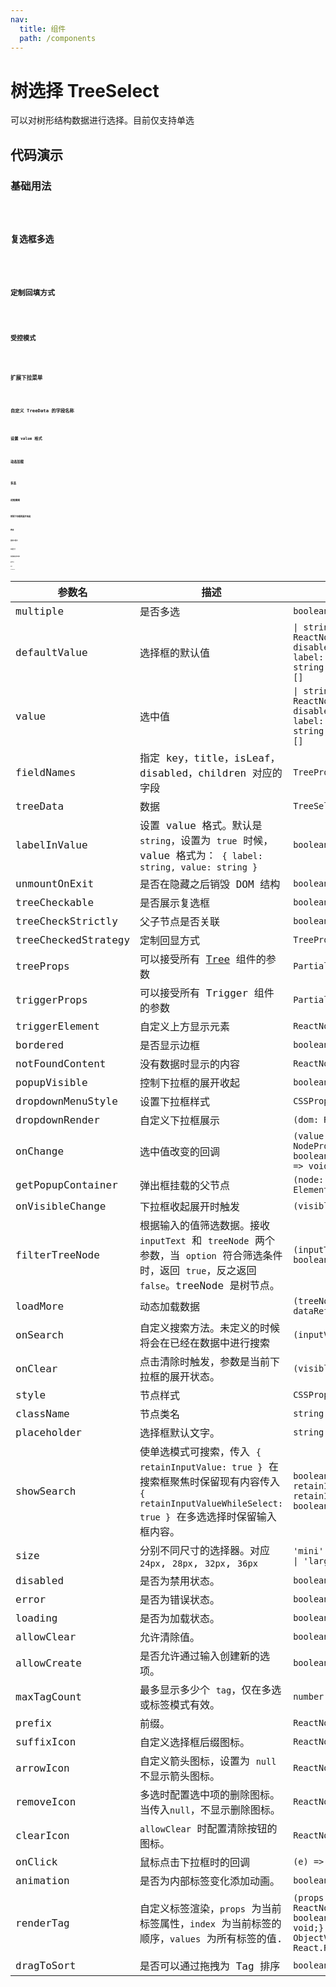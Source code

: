 ```yaml
---
nav:
  title: 组件
  path: /components
---
```

# 树选择 TreeSelect

可以对树形结构数据进行选择。目前仅支持单选

## 代码演示

### 基础用法

<code src="./__demo__/basic.demo.tsx" />

### 复选框多选

<code src="./__demo__/checkable.demo.tsx" />

### 定制回填方式

<code src="./__demo__/checked-strategy.demo.tsx" />

### 受控模式

<code src="./__demo__/controled.demo.tsx" />

### 扩展下拉菜单

<code src="./__demo__/dropdown-render.demo.tsx" />

### 自定义 TreeData 的字段名称

<code src="./__demo__/fieldnames.demo.tsx" />

### 设置 value 格式

<code src="./__demo__/label-invalue.demo.tsx" />

### 动态加载

<code src="./__demo__/loadmore.demo.tsx" />

### 多选

<code src="./__demo__/multiple.demo.tsx" />

### 远程搜索

<code src="./__demo__/on-search.demo.tsx" />

### 控制下拉框的展开收起

<code src="./__demo__/popup-visible.demo.tsx" />

### 搜索

<code src="./__demo__/search.demo.tsx" />

### 自定义显示

<code src="./__demo__/self-input.demo.tsx" />

### 不同尺寸

<code src="./__demo__/size.demo.tsx" />

### 通过数据生成树结构

<code src="./__demo__/tree-data.demo.tsx" />

### 虚拟列表

<code src="./__demo__/virtual.demo.tsx" />

## API

### TreeSelect

|参数名|描述|类型|默认值|版本|
|---|---|---|---|---|
|multiple|是否多选|`boolean`|`-`|-|
|defaultValue|选择框的默认值|`\| string\| string[]\| { label: ReactNode; value: string; disabled?: boolean }\| { label: ReactNode; value: string; disabled?: boolean }[]`|`-`|-|
|value|选中值|`\| string\| string[]\| { label: ReactNode; value: string; disabled?: boolean }\| { label: ReactNode; value: string; disabled?: boolean }[]`|`-`|-|
|fieldNames|指定 key，title，isLeaf，disabled，children 对应的字段|`TreeProps['fieldNames']`|`DefaultFieldNames`|2.11.0|
|treeData|数据|`TreeSelectDataType[]`|`-`|-|
|labelInValue|设置 value 格式。默认是 `string`，设置为 `true` 时候，value 格式为： `{ label: string, value: string }`|`boolean`|`-`|-|
|unmountOnExit|是否在隐藏之后销毁 DOM 结构|`boolean`|`-`|-|
|treeCheckable|是否展示复选框|`boolean`|`-`|-|
|treeCheckStrictly|父子节点是否关联|`boolean`|`-`|-|
|treeCheckedStrategy|定制回显方式|`TreeProps['checkedStrategy']`|`all`|-|
|treeProps|可以接受所有 [Tree](/react/components/tree) 组件的参数|`Partial<TreeProps>`|`-`|-|
|triggerProps|可以接受所有 Trigger 组件的参数|`Partial<TriggerProps>`|`-`|-|
|triggerElement|自定义上方显示元素|`ReactNode`|`-`|-|
|bordered|是否显示边框|`boolean`|`true`|-|
|notFoundContent|没有数据时显示的内容|`ReactNode`|`-`|-|
|popupVisible|控制下拉框的展开收起|`boolean`|`-`|-|
|dropdownMenuStyle|设置下拉框样式|`CSSProperties`|`-`|2.3.0|
|dropdownRender|自定义下拉框展示|`(dom: ReactNode) => ReactNode`|`-`|2.3.0|
|onChange|选中值改变的回调|`(value: any,extra: {trigger?: NodeProps;checked?: boolean;selected?: boolean;}) => void`|`-`|`extra` in `2.29.0`|
|getPopupContainer|弹出框挂载的父节点|`(node: HTMLElement) => Element`|`-`|-|
|onVisibleChange|下拉框收起展开时触发|`(visible: boolean) => void`|`-`|-|
|filterTreeNode|根据输入的值筛选数据。接收 `inputText` 和 `treeNode` 两个参数，当 `option` 符合筛选条件时，返回 `true`，反之返回 `false`。treeNode 是树节点。|`(inputText, treeNode: any) => boolean \| void`|`-`|-|
|loadMore|动态加载数据|`(treeNode: NodeProps, dataRef) => void`|`-`|-|
|onSearch|自定义搜索方法。未定义的时候将会在已经在数据中进行搜索|`(inputValue: string) => void`|`-`|-|
|onClear|点击清除时触发，参数是当前下拉框的展开状态。|`(visible: boolean) => void`|`-`|-|
|style|节点样式|`CSSProperties`|`-`|-|
|className|节点类名|`string \| string[]`|`-`|-|
|placeholder|选择框默认文字。|`string`|`-`|-|
|showSearch|使单选模式可搜索，传入 `{ retainInputValue: true }` 在搜索框聚焦时保留现有内容传入 `{ retainInputValueWhileSelect: true }` 在多选选择时保留输入框内容。|`boolean \| { retainInputValue?: boolean; retainInputValueWhileSelect?: boolean }`|`-`|-|
|size|分别不同尺寸的选择器。对应 `24px`, `28px`, `32px`, `36px`|`'mini' \| 'small' \| 'default' \| 'large'`|`-`|-|
|disabled|是否为禁用状态。|`boolean`|`-`|-|
|error|是否为错误状态。|`boolean`|`-`|-|
|loading|是否为加载状态。|`boolean`|`-`|-|
|allowClear|允许清除值。|`boolean`|`-`|-|
|allowCreate|是否允许通过输入创建新的选项。|`boolean`|`-`|2.13.0|
|maxTagCount|最多显示多少个 `tag`，仅在多选或标签模式有效。|`number`|`-`|-|
|prefix|前缀。|`ReactNode`|`-`|2.11.0|
|suffixIcon|自定义选择框后缀图标。|`ReactNode`|`-`|-|
|arrowIcon|自定义箭头图标，设置为 `null` 不显示箭头图标。|`ReactNode \| null`|`-`|-|
|removeIcon|多选时配置选中项的删除图标。当传入`null`，不显示删除图标。|`ReactNode \| null`|`-`|-|
|clearIcon|`allowClear` 时配置清除按钮的图标。|`ReactNode`|`-`|2.26.0|
|onClick|鼠标点击下拉框时的回调|`(e) => void`|`-`|-|
|animation|是否为内部标签变化添加动画。|`boolean`|`true`|2.15.0|
|renderTag|自定义标签渲染，`props` 为当前标签属性，`index` 为当前标签的顺序，`values` 为所有标签的值.|`(props: {value: any;label: ReactNode;closable: boolean;onClose: (event) => void;},index: number,values: ObjectValueType[]) => React.ReactNode`|`-`|index、values added in 2.15.0|
|dragToSort|是否可以通过拖拽为 Tag 排序|`boolean`|`-`|2.27.0|
